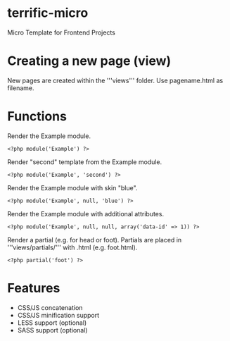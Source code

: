 terrific-micro
==============

Micro Template for Frontend Projects

Creating a new page (view)
==========================

New pages are created within the '''views''' folder. Use pagename.html as filename.

Functions
=========

Render the Example module.

    <?php module('Example') ?>

Render "second" template from the Example module.

    <?php module('Example', 'second') ?>

Render the Example module with skin "blue".

    <?php module('Example', null, 'blue') ?>
 
Render the Example module with additional attributes.

    <?php module('Example', null, null, array('data-id' => 1)) ?>

Render a partial (e.g. for head or foot). Partials are placed in '''views/partials/''' with .html (e.g. foot.html).

    <?php partial('foot') ?>

Features
========
* CSS/JS concatenation
* CSS/JS minification support
* LESS support (optional)
* SASS support (optional)
